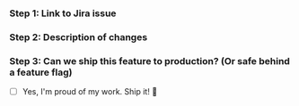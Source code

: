 ### Step 1: Link to Jira issue


### Step 2: Description of changes


### Step 3: Can we ship this feature to production? (Or safe behind a feature flag)
- [ ] Yes, I'm proud of my work. Ship it! :ship:
